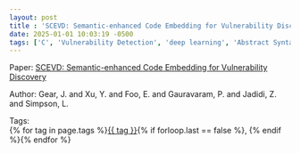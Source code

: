 ```yaml
---
layout: post
title : 'SCEVD: Semantic-enhanced Code Embedding for Vulnerability Discovery'
date: 2025-01-01 10:03:19 -0500
tags: ['C', 'Vulnerability Detection', 'deep learning', 'Abstract Syntax Tree (AST)', 'Simplified CPG (SCPG)']
---
```

Paper: [SCEVD: Semantic-enhanced Code Embedding for Vulnerability Discovery](https://ieeexplore.ieee.org/stamp/stamp.jsp?arnumber=10063706)

Author: Gear, J. and Xu, Y. and Foo, E. and Gauravaram, P. and Jadidi, Z. and Simpson, L.




 Tags:  
        <span>{% for tag in page.tags %}<a href="{{ site.baseurl }}tags/#{{ tag | slugify }}">{{ tag }}</a>{% if forloop.last == false %}, {% endif %}{% endfor %}</span>
